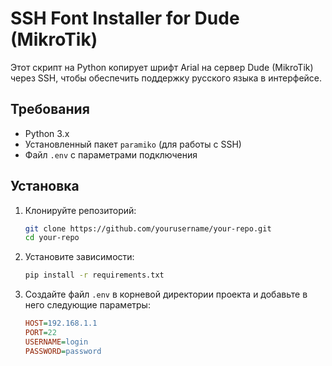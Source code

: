 # SSH Font Installer for Dude (MikroTik)

Этот скрипт на Python копирует шрифт Arial на сервер Dude (MikroTik) через SSH, чтобы обеспечить поддержку русского языка в интерфейсе.

## Требования

- Python 3.x
- Установленный пакет `paramiko` (для работы с SSH)
- Файл `.env` с параметрами подключения

## Установка

1. Клонируйте репозиторий:
   ```sh
   git clone https://github.com/yourusername/your-repo.git
   cd your-repo
   ```
2. Установите зависимости:
   ```sh
   pip install -r requirements.txt
   ```
3. Создайте файл `.env` в корневой директории проекта и добавьте в него следующие параметры:
   ```ini
   HOST=192.168.1.1
   PORT=22
   USERNAME=login
   PASSWORD=password
   ```


